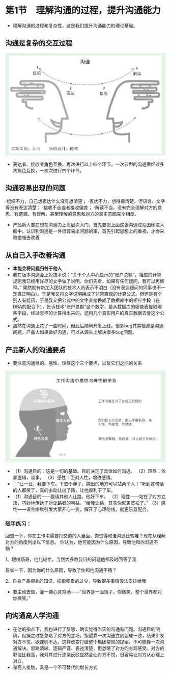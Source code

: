 # 第1节　理解沟通的过程，提升沟通能力

* 理解沟通的过程和复杂性，这是我们提升沟通能力的理论基础。

## 沟通是复杂的交互过程

![image-20200321151039447](image-20200321151039447.png)

* 表达者、接收者角色互换，再次进行以上四个环节。一次典型的沟通要经过多次角色互换，一次次进行四个环节。

## 沟通容易出现的问题

·组织不力，自己想表达什么没有想清楚；
·表达不力，想得很清楚，但语言、文字等没有表达清楚；
·接收不全或者接收偏差；
·解读不当，没有完全理解对方的意思，有遗漏、有误解，甚至理解的意思和对方的真实意图完全相反。

* 产品新人要在想在沟通力上高层次入门，首先要把上面这张沟通过程图印进大脑中。认识到沟通是一件很容易出问题的事，首先引起思想上的重视，才会采取措施去改善

## 从自己入手改善沟通

* **本能会将问题归咎于他人**
* 我在版本沟通会上对技术说：“关于个人中心显示的“账户总额”，相应的计算规则我已经用详尽的文字做了说明。你们先看，如果有任何疑问，我可以再解释。”
  果然就有新加入团队的技术人员表示不明白（没有表达疑问的同事也不一定真正明白）。于是我又将文字说明换成了非常直观的计算公式。但还是有个别人有疑问，于是我又把公式中的文字直接换成了数据库中的相应字段（在DBA的配合下），告诉技术“账户总额”这个数字，是从数据库的哪些表提取哪些字段，经过怎样的计算得出来的，还用几个真实用户的真实数据去套这个公式。
* 虽然在沟通上花了一些时间，但此后顺利开发上线。很多bug其实根源是沟通问题，产品人如果做好沟通，可以从源头上解决很多bug问题。

## 产品新人的沟通要点

* 要注意沟通目的、感性、理性这个三个要点，以及它们之间的关系

![image-20200321151726607](image-20200321151726607.png)

* （1）沟通目的：这是一切的基础。目的决定了具体如何沟通。
  （2）理性：依靠逻辑，谈事。
  （3）感性：面对人性，增进感情。
* ：“让一让，我要下车。下去个胖子，腾出的地方可以站两个人！”听到这句话的人都笑了，真的主动让出了路，让他顺利下了车。
* （1）沟通目的——要请其他人让路，他好下车。
  （2）理性——站在了对方立场，巧妙地传达了对让路者的利益。“给我让路，其实你就更宽松了。”
  （3）感性——语言幽默引发大家开心一笑，解开了心理防线，就更乐意配合。

### 随手练习：
回想一下，你在工作中需要打交道的人里面，你觉得和谁沟通比较难？现在从理解对方的角度列出以下信息。
你认为，他可能因为什么原因，导致他和你沟通不畅？    

1、跟树炀哥，他比较忙，当然大多数我问的问题他都及时回答了我

反省一下，因为你的什么原因，导致了你和他沟通不畅？

2、自身产品相关的知识、技能积累的过少，导致很多事情没法安排给我

* 要主动去做，灌一碗心灵鸡汤——“世界是一面镜子，你微笑，整个世界都对你微笑。”

## 向沟通高人学沟通

* 在他的指点下，我也进行了反思，确实觉得当天的沟通有问题。沟通目的明确，但操之过急忽略了对方的立场。指望靠一次沟通立刻达成一致，结果引发对方不悦，欲速则不达。这样改变打破整个集团常规的提案，不可能靠一次沟通解决。思路清晰、逻辑严谨、表述清楚，但忽略了对方的主观感受。对方的职位比我高，我对其进行逐条反驳显然会让对方不悦，很容易让对方从心理上对立。
* 和高人接触，真是一个不可替代的增长方式